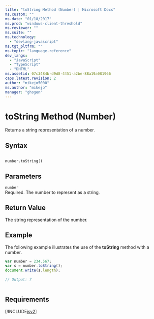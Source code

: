 ```yaml
---
title: "toString Method (Number) | Microsoft Docs"
ms.custom: ""
ms.date: "01/18/2017"
ms.prod: "windows-client-threshold"
ms.reviewer: ""
ms.suite: ""
ms.technology: 
  - "devlang-javascript"
ms.tgt_pltfrm: ""
ms.topic: "language-reference"
dev_langs: 
  - "JavaScript"
  - "TypeScript"
  - "DHTML"
ms.assetid: 07c3484b-d9d8-4451-a2be-88a19a081966
caps.latest.revision: 2
author: "mikejo5000"
ms.author: "mikejo"
manager: "ghogen"
---
```

# toString Method (Number)
Returns a string representation of a number.  
  
## Syntax  
  
```  
  
number.toString()  
```  
  
## Parameters  
 `number`  
 Required. The number to represent as a string.  
  
## Return Value  
 The string representation of the number.  
  
## Example  
 The following example illustrates the use of the **toString** method with a number.  
  
```JavaScript  
var number = 234.567;  
var s = number.toString();  
document.write(s.length);  
  
// Output: 7  
  
```  
  
## Requirements  
 [!INCLUDE[jsv2](../../javascript/reference/includes/jsv2-md.md)]